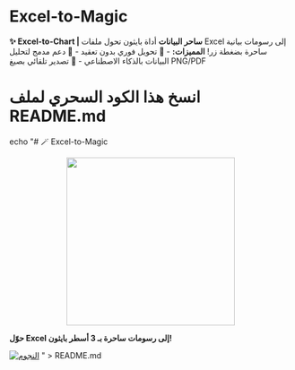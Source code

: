 # Excel-to-Magic
**✨ Excel-to-Chart | ساحر البيانات**   أداة بايثون تحول ملفات Excel إلى رسومات بيانية ساحرة بضغطة زر!    **المميزات:**   - 🚀 تحويل فوري بدون تعقيد   - 🤖 دعم مدمج لتحليل البيانات بالذكاء الاصطناعي   - 💾 تصدير تلقائي بصيغ PNG/PDF  
# انسخ هذا الكود السحري لملف README.md
echo "# 🪄 Excel-to-Magic 
<div align='center'>
<img src='https://media.giphy.com/media/xT5LMHxhOfscxPfIfm/giphy.gif' width='300'>
</div>

**حوّل Excel إلى رسومات ساحرة بـ 3 أسطر بايثون!**

[![النجوم](https://img.shields.io/github/stars/Gotobi135/Excel-to-Magic?color=gold)]((https://github.com/Gotobi135/Excel-to-Magic/stargazers))
" > README.md
